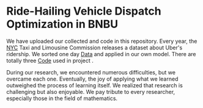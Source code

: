 # Ride-Hailing Vehicle Dispatch Optimization in BNBU
We have uploaded our collected and code in this repository.
Every year, the [NYC](https://www.nyc.gov/site/tlc/about/tlc-trip-record-data.page) Taxi and Limousine Commission releases a dataset about Uber's ridership. We sorted one day [Data](https://github.com/Yjayshy/AY25_OR4023_Ride-Hailing-Vehicle-Dispatch-Optimization/tree/main/Data) and applied in our own model. There are totally three [Code](https://github.com/Yjayshy/AY25_OR4023_Ride-Hailing-Vehicle-Dispatch-Optimization/tree/main/Code) used in project .

During our research, we encountered numerous difficulties, but we overcame each one. Eventually, the joy of applying what we learned outweighed the process of learning itself. We realized that research is challenging but also enjoyable. We pay tribute to every researcher, especially those in the field of mathematics.
